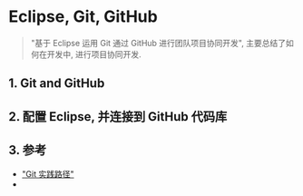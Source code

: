 # Eclipse, Git, GitHub
> "基于 Eclipse 运用 Git 通过 GitHub 进行团队项目协同开发", 主要总结了如何在开发中, 进行项目协同开发.

## 1. Git and GitHub


## 2. 配置 Eclipse,  并连接到 GitHub 代码库


## 3. 参考

- ["Git 实践路径"](https://github.com/ForrestLyu/Git-Practice-Path)
- 